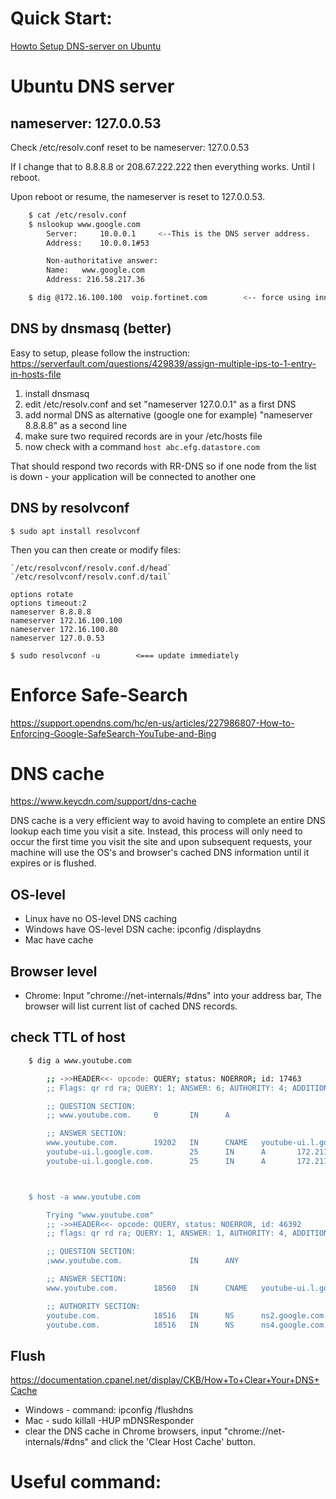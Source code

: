 # Quick Start:

[Howto Setup DNS-server on Ubuntu][1]

# Ubuntu DNS server

## nameserver: 127.0.0.53

Check /etc/resolv.conf reset to be nameserver: 127.0.0.53

If I change that to 8.8.8.8 or 208.67.222.222 then everything works. Until I reboot.

Upon reboot or resume, the nameserver is reset to 127.0.0.53.
```sh
    $ cat /etc/resolv.conf
    $ nslookup www.google.com
        Server:     10.0.0.1     <--This is the DNS server address.
        Address:    10.0.0.1#53

        Non-authoritative answer:
        Name:   www.google.com
        Address: 216.58.217.36

    $ dig @172.16.100.100  voip.fortinet.com        <-- force using inner nameserver
```

## DNS by dnsmasq (better)

Easy to setup, please follow the instruction:
https://serverfault.com/questions/429839/assign-multiple-ips-to-1-entry-in-hosts-file

1. install dnsmasq
2. edit /etc/resolv.conf and set "nameserver 127.0.0.1" as a first DNS
3. add normal DNS as alternative (google one for example) "nameserver 8.8.8.8" as a second line
4. make sure two required records are in your /etc/hosts file
5. now check with a command `host abc.efg.datastore.com`

That should respond two records with RR-DNS so if one node from the list is down - your application will be connected to another one

## DNS by resolvconf

    $ sudo apt install resolvconf

Then you can then create or modify files:

    `/etc/resolvconf/resolv.conf.d/head`
    `/etc/resolvconf/resolv.conf.d/tail`

    options rotate
    options timeout:2
    nameserver 8.8.8.8
    nameserver 172.16.100.100
    nameserver 172.16.100.80
    nameserver 127.0.0.53

    $ sudo resolvconf -u        <=== update immediately

# Enforce Safe-Search

https://support.opendns.com/hc/en-us/articles/227986807-How-to-Enforcing-Google-SafeSearch-YouTube-and-Bing<Paste>

# DNS cache

https://www.keycdn.com/support/dns-cache

DNS cache is a very efficient way to avoid having to complete an entire DNS lookup each time you visit a site.
Instead, this process will only need to occur the first time you visit the site and upon subsequent requests,
    your machine will use the OS's and browser's cached DNS information until it expires or is flushed.

## OS-level

- Linux have no OS-level DNS caching
- Windows have OS-level DSN cache: ipconfig /displaydns
- Mac have cache

## Browser level

- Chrome:
    Input "chrome://net-internals/#dns" into your address bar,
    The browser will list current list of cached DNS records.


## check TTL of host
```sh
    $ dig a www.youtube.com

        ;; ->>HEADER<<- opcode: QUERY; status: NOERROR; id: 17463
        ;; Flags: qr rd ra; QUERY: 1; ANSWER: 6; AUTHORITY: 4; ADDITIONAL: 8

        ;; QUESTION SECTION:
        ;; www.youtube.com.     0       IN      A

        ;; ANSWER SECTION:
        www.youtube.com.        19202   IN      CNAME   youtube-ui.l.google.com.    <=== Time To Live (TTL)
        youtube-ui.l.google.com.        25      IN      A       172.217.14.206
        youtube-ui.l.google.com.        25      IN      A       172.217.14.238



    $ host -a www.youtube.com

        Trying "www.youtube.com"
        ;; ->>HEADER<<- opcode: QUERY, status: NOERROR, id: 46392
        ;; flags: qr rd ra; QUERY: 1, ANSWER: 1, AUTHORITY: 4, ADDITIONAL: 8

        ;; QUESTION SECTION:
        ;www.youtube.com.               IN      ANY

        ;; ANSWER SECTION:
        www.youtube.com.        18560   IN      CNAME   youtube-ui.l.google.com.

        ;; AUTHORITY SECTION:
        youtube.com.            18516   IN      NS      ns2.google.com.
        youtube.com.            18516   IN      NS      ns4.google.com.
```
## Flush

https://documentation.cpanel.net/display/CKB/How+To+Clear+Your+DNS+Cache

- Windows - command: ipconfig /flushdns
- Mac - sudo killall -HUP mDNSResponder
- clear the DNS cache in Chrome browsers, input "chrome://net-internals/#dns" and click the 'Clear Host Cache' button.

# Useful command:

  [1]: http://mixeduperic.com/ubuntu/seven-easy-steps-to-setting-up-an-interal-dns-server-on-ubuntu.html
